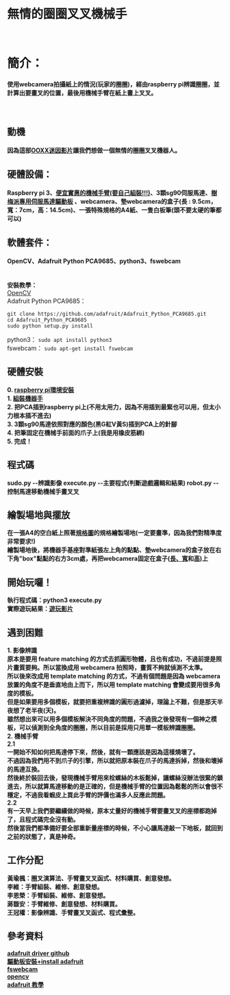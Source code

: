 <h1>無情的圈圈叉叉機械手</h1><br>
<h1><b>簡介：</b></h1>
  <h4>使用webcamera拍攝紙上的情況(玩家的圈圈)，經由raspberry pi辨識圈圈，並計算出要畫叉的位置，最後用機械手臂在紙上畫上叉叉。</h4><br>
<h2>動機</h2>
  <h4>因為這部<a target="_blank" href="https://www.youtube.com/shorts/E5FjkQiIyA8">OOXX迷因影片</a>讓我們想做一個無情的圈圈叉叉機器人。</h4>
<h2><b>硬體設備：</b></h2>
  <h4>Raspberry pi 3、<a target="_blank" href = "https://shopee.tw/product/4491023/2084598147?smtt=0.321393749-1672830414.4">便宜實惠的機械手臂(要自己組裝!!!)</a>、3顆sg90伺服馬達、<a href = "https://shopee.tw/product/139069730/6518867147" target="_blank">樹梅派專用伺服馬達驅動板</a> 、webcamera、墊webcamera的盒子(長 : 9.5cm，寬：7cm，高：14.5cm)、一張特殊規格的A4紙、一隻白板筆(頭不要太硬的筆都可以)</h4>
<h2><b>軟體套件：</b></h2>
  <h4>OpenCV、Adafruit Python PCA9685、python3、fswebcam</h4><br>
  <b>安裝教學：</b>
  <br/>
  <a target="_blank" href = "https://medium.com/ching-i/%E6%A8%B9%E8%8E%93%E6%B4%BE%E5%AE%89%E8%A3%9D-opencv-4-4-0-606900caf370">OpenCV</a>
  <br/>
  Adafruit Python PCA9685：
  <br/>
  
  ```
  git clone https://github.com/adafruit/Adafruit_Python_PCA9685.git
  cd Adafruit_Python_PCA9685
  sudo python setup.py install
  ```
  python3： `sudo apt install python3`
  <br/>
  fswebcam： `sudo apt-get install fswebcam`
<h2><b>硬體安裝<b></h2>
  0. <a target="_blank" href = "https://hackmd.io/@ncnu-opensource/book/https%3A%2F%2Fhackmd.io%2F2j1JjIi_Q4KFgzkRgCZclw%3Fboth">raspberry pi環境安裝</a>
  <br/>
  1. <a target="_blank" href = "https://www.youtube.com/watch?v=xlwTzrsWs48">組裝機器手</a>
  <br/>
  2. 把PCA插到raspberry pi上(不用太用力，因為不用插到最緊也可以用，但太小力根本插不進去)
  <br/>
  3. 3顆sg90馬達依照對應的顏色(黑G紅V黃S)插到PCA上的針腳
  <br/>
  4. 把筆固定在機械手前面的爪子上(我是用橡皮筋綁)
  <br/>
  5. 完成！
<h2><b>程式碼<b></h2>
sudo.py --辨識影像
execute.py --主要程式(判斷遊戲邏輯和結果)
robot.py --控制馬達移動機械手畫叉叉
<h2><b>繪製場地與擺放</b></h2>
  在一張A4的空白紙上照著<a target="_blank" href = "https://github.com/tommygood/Raspberry-ooxx_robot/blob/master/specification.jpg">規格圖</a>的規格繪製場地(一定要畫準，因為我們對精準度非常要求!)<br>
  繪製場地後，將機器手基座對準紙張左上角的點點、墊webcamera的盒子放在右下角"box"點點的右方3cm處，再把webcamera固定在盒子(<a href = "https://github.com/tommygood/Raspberry-ooxx_robot/blob/master/box_up.jpg">長、寬</a>和<a href = "https://github.com/tommygood/Raspberry-ooxx_robot/blob/master/box_side.jpg">高</a>)上
<h2><b>開始玩囉！</b></h2>
  執行程式碼：python3 execute.py
  <br/>
  實際遊玩結果：<a target="_blank" href = "https://drive.google.com/file/d/1t0BdfGBpunlJSryFt57lQvPnwV_Ga7O_/view?usp=sharing">遊玩影片</a>
  <br/>
<h2>遇到困難</h2>
  <b>1. 影像辨識</b>
  <br/>
  原本是要用 feature matching 的方式去抓圓形物體，且也有成功，不過前提是照片畫質要夠。所以當換成用 webcamera 拍照時，畫質不夠就偵測不太準。
  <br/>
  所以後來改成用 template matching 的方式，不過有個問題是因為 webcamera 放置的角度不是垂直地由上而下，所以用 template matching 會變成要用很多角度的模板。
  <br/>
  但是如果要用多個模板，就要把重複辨識的圓形過濾掉，理論上不難，但是那天半夜想了老半夜(天)。
  <br/>
  雖然想出來可以用多個模板解決不同角度的問題，不過我之後發現有一個神之模板，可以偵測到全角度的圈圈，所以目前是採用只用單一模板辨識圈圈。
  <br/>
  <b>2. 機械手臂</b>
  <br/>
  <b>2.1</b>
  <br/>
  一開始不知如何把馬達停下來，然後，就有一顆應該是因為這樣燒壞了。
  <br/>
  不過因為我們用不到爪子的引擎，所以就把原本裝在爪子的馬達拆掉，然後和壞掉的馬達互換。
  <br/>
  然後終於裝回去後，發現機械手臂用來栓螺絲的木板鬆掉，讓螺絲沒辦法很緊的鎖進去，所以就算馬達移動的是正確的，但是機械手臂的位置因為鬆鬆的所以會很不穩定，不過我看蝦皮上買此手臂的評價也滿多人反應此問題。
  <br/>
  <b>2.2</b>
  <br/>
  有一天早上我們要繼續做的時候，原本丈量好的機械手臂要畫叉叉的座標都跑掉了，且程式碼完全沒有動。
  <br/>
  然後當我們都準備好要全部重新量座標的時候，不小心讓馬達敲一下地板，就回到之前的狀態了，真是神奇。
  
<h2>工作分配</h2>
  <b>黃瑜楓</b>：圈叉演算法、手臂畫叉叉函式、材料購買、創意發想。
  <br/>
  <b>李維</b>：手臂組裝、維修、創意發想。
  <br/>
  <b>李恩榮</b>：手臂組裝、維修、創意發想。
  <br/>
  <b>蔣馥安</b>：手臂維修、創意發想、材料購買。
  <br/>
  <b>王冠權</b>：影像辨識、手臂畫叉叉函式、程式彙整。
<h2>參考資料</h2>
  <a target="_blank" href = "https://github.com/adafruit/Adafruit-PWM-Servo-Driver-Library/tree/master/examples">adafruit driver github</a>
  <br/>
  <a target="_blank" href = "https://www.youtube.com/watch?v=9jcEwn7GzNs&t=132s">驅動板安裝+install adafruit</a>
  <br/>
  <a target="_blank" href = "https://blog.gtwang.org/iot/raspberry-pi-usb-webcam/">fswebcam</a>
  <br/>
  <a target="_blank" href = "https://medium.com/linux-on-raspberry-pi4/raspberry-pi%E5%AE%89%E8%A3%9Dopencv-%E5%AE%89%E8%A3%9D%E7%AF%87-1e6e35051680">opencv</a>
  <br/>
  <a target="_blank" href = "https://docs.circuitpython.org/projects/pca9685/en/latest/api.html">adafruit 教學</a>
  

  
  
